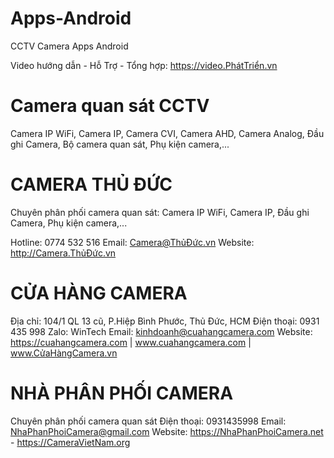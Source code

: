 # Apps-Android
CCTV Camera Apps Android 

Video hướng dẫn - Hỗ Trợ - Tổng hợp: https://video.PhátTriển.vn

# Camera quan sát CCTV
 Camera IP WiFi, Camera IP, Camera CVI, Camera AHD, Camera Analog, Đầu ghi Camera, Bộ camera quan sát, Phụ kiện camera,...

# CAMERA THỦ ĐỨC
Chuyên phân phối camera quan sát: Camera IP WiFi, Camera IP, Đầu ghi Camera, Phụ kiện camera,...

Hotline: 0774 532 516 Email: Camera@ThủĐức.vn Website: http://Camera.ThủĐức.vn

# CỬA HÀNG CAMERA 
Địa chỉ: 104/1 QL 13 cũ, P.Hiệp Bình Phước, Thủ Đức, HCM
Điện thoại: 0931 435 998 Zalo: WinTech
Email: kinhdoanh@cuahangcamera.com
Website: https://cuahangcamera.com | www.cuahangcamera.com | www.CửaHàngCamera.vn


# NHÀ PHÂN PHỐI CAMERA 
Chuyên phân phối camera quan sát
Điện thoại: 0931435998
Email: NhaPhanPhoiCamera@gmail.com
Website: https://NhaPhanPhoiCamera.net - https://CameraVietNam.org
